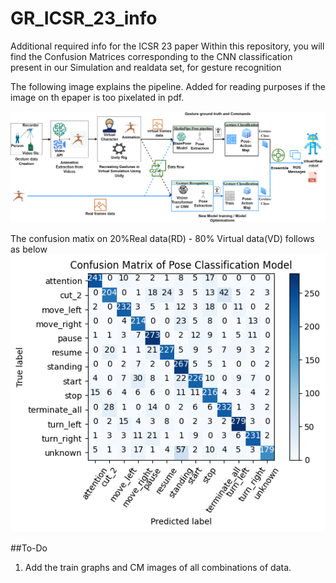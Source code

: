 # GR_ICSR_23_info
Additional required info for the ICSR 23 paper
Within this repository, you will find the Confusion Matrices corresponding to the CNN classification present in our Simulation and realdata set, for gesture recognition

The following image explains the pipeline. Added for reading purposes if the image on th epaper is too pixelated in pdf.

![GR_pipeline](images/GESTURE_VR_PIPELINE.png)

The confusion matix on 20%Real data(RD) - 80% Virtual data(VD) follows as below
![20_80_CM](images/20RD_80VR_output.png)

##To-Do
1. Add the train graphs and CM images of all combinations of data.
